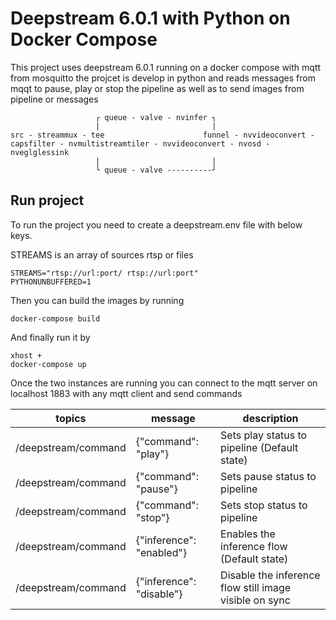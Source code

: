 # Deepstream 6.0.1 with Python on Docker Compose

This project uses deepstream 6.0.1 running on a docker compose with mqtt from mosquitto
the projcet is develop in python and reads messages from mqqt to pause, play or stop 
the pipeline as well as to send images from pipeline or messages



                       ┌ queue - valve - nvinfer ┐ 
                       |                         |
    src - streammux - tee                      funnel - nvvideoconvert - capsfilter - nvmultistreamtiler - nvvideoconvert - nvosd - nveglglessink
                       |                         |
                       └ queue - valve ----------┘


## Run project

To run the project you need to create a deepstream.env file with below keys.

STREAMS is an array of sources rtsp or files

```
STREAMS="rtsp://url:port/ rtsp://url:port"
PYTHONUNBUFFERED=1
```

Then you can build the images by running

```
docker-compose build
```

And finally run it by 

```
xhost +
docker-compose up
```

Once the two instances are running you can connect to the mqtt server on localhost 1883 with
any mqtt client and send commands

| topics | message | description |
| --- | ----------- | ----------- |
| /deepstream/command | {"command": "play"} | Sets play status to pipeline (Default state) |
| /deepstream/command | {"command": "pause"} | Sets pause status to pipeline |
| /deepstream/command | {"command": "stop"} | Sets stop status to pipeline |
| /deepstream/command | {"inference": "enabled"} | Enables the inference flow (Default state) |
| /deepstream/command | {"inference": "disable"} | Disable the inference flow still image visible on sync |